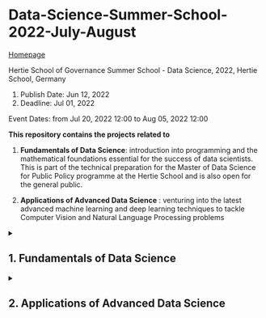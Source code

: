 # Data-Science-Summer-School-2022-July-August

[Homepage](https://ds3.ai/)

Hertie School of Governance Summer School - Data Science, 2022, Hertie School, Germany
1. Publish Date: Jun 12, 2022
1. Deadline: Jul 01, 2022

Event Dates: from Jul 20, 2022 12:00 to Aug 05, 2022 12:00

**This repository contains the projects related to**

1. **Fundamentals of Data Science**: introduction into programming and the mathematical foundations essential for the success of data scientists. This is part of the technical preparation for the Master of Data Science for Public Policy programme at the Hertie School and is also open for the general public.

1. **Applications of Advanced Data Science** : venturing into the latest advanced machine learning and deep learning techniques to tackle Computer Vision and Natural Language Processing problems



<details id=1>
<summary><h2>  1. Fundamentals of Data Science </h2></summary>

1. Introduction to R Programming
1. Introduction to Python Programming
1. Calculus for Data Science
1. Linear Algebra for Data Science
1. Probability for Data Science


</details>


<details id=2>
<summary><h2>  2. Applications of Advanced Data Science </h2></summary>

1. Deep Learning for Multi-Model Systems
1. Transformers for Natural Language Processing
1. Generative Adversarial Networks
</details>

